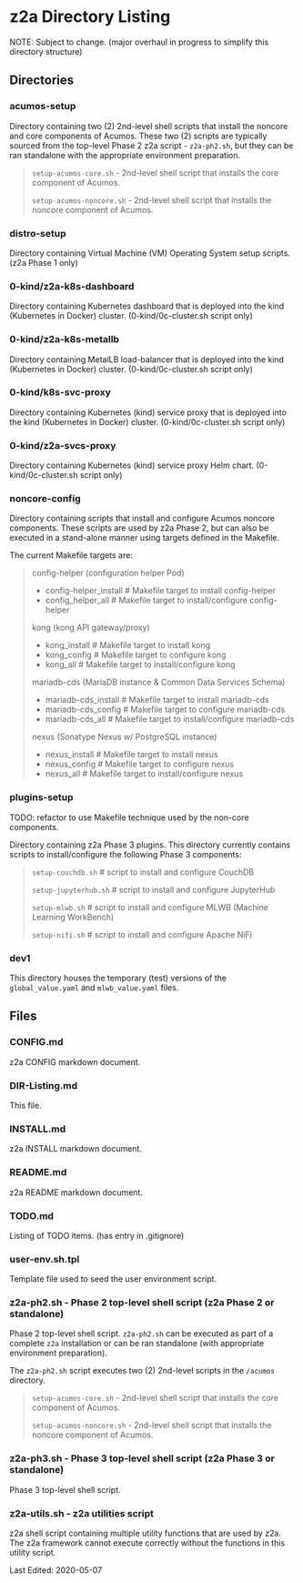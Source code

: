 # z2a Directory Listing

NOTE: Subject to change.  (major overhaul in progress to simplify this directory structure)

## Directories

### acumos-setup

Directory containing two (2) 2nd-level shell scripts that install the noncore and core components of Acumos.  These two (2) scripts are typically sourced from the top-level Phase 2 z2a script - `z2a-ph2.sh`, but they can be ran standalone with the appropriate environment preparation.

>`setup-acumos-core.sh` - 2nd-level shell script that installs the core component of Acumos.
>
>`setup-acumos-noncore.sh` - 2nd-level shell script that installs the noncore component of Acumos.

### distro-setup

Directory containing Virtual Machine (VM) Operating System setup scripts.  (z2a Phase 1 only)

### 0-kind/z2a-k8s-dashboard

Directory containing Kubernetes dashboard that is deployed into the kind (Kubernetes in Docker) cluster. (0-kind/0c-cluster.sh script only)

### 0-kind/z2a-k8s-metallb

Directory containing MetalLB load-balancer that is deployed into the kind (Kubernetes in Docker) cluster. (0-kind/0c-cluster.sh script only)

### 0-kind/k8s-svc-proxy

Directory containing Kubernetes (kind) service proxy that is deployed into the kind (Kubernetes in Docker) cluster. (0-kind/0c-cluster.sh script only)

### 0-kind/z2a-svcs-proxy

Directory containing Kubernetes (kind) service proxy Helm chart. (0-kind/0c-cluster.sh script only)

### noncore-config

Directory containing scripts that install and configure Acumos noncore components.   These scripts are used by z2a Phase 2, but can also be executed in a stand-alone manner using targets defined in the Makefile.

The current Makefile targets are:

>config-helper (configuration helper Pod)
>
>* config-helper_install    # Makefile target to install config-helper
>* config_helper_all        # Makefile target to install/configure config-helper
>
>kong (kong API gateway/proxy)
>
>* kong_install             # Makefile target to install kong
>* kong_config              # Makefile target to configure kong
>* kong_all                 # Makefile target to install/configure kong
>
>mariadb-cds (MariaDB instance & Common Data Services Schema)
>
>* mariadb-cds_install      # Makefile target to install mariadb-cds
>* mariadb-cds_config       # Makefile target to configure mariadb-cds
>* mariadb-cds_all          # Makefile target to install/configure mariadb-cds
>
>nexus (Sonatype Nexus w/ PostgreSQL instance)
>
>* nexus_install            # Makefile target to install nexus
>* nexus_config             # Makefile target to configure nexus
>* nexus_all                # Makefile target to install/configure nexus

### plugins-setup

TODO: refactor to use Makefile technique used by the non-core components.

Directory containing z2a Phase 3 plugins.   This directory currently contains scripts to install/configure the following Phase 3 components:

> `setup-couchdb.sh`          # script to install and configure CouchDB
>
> `setup-jupyterhub.sh`       # script to install and configure JupyterHub
>
> `setup-mlwb.sh`             # script to install and configure MLWB (Machine Learning WorkBench)
>
> `setup-nifi.sh`             # script to install and configure Apache NiFi

### dev1

This directory houses the temporary (test) versions of the `global_value.yaml` and `mlwb_value.yaml` files.

## Files

### CONFIG.md

z2a CONFIG markdown document.

### DIR-Listing.md

This file.

### INSTALL.md

z2a INSTALL markdown document.

### README.md

z2a README markdown document.

### TODO.md

Listing of TODO items.  (has entry in .gitignore)

### user-env.sh.tpl

Template file used to seed the user environment script.

### z2a-ph2.sh - Phase 2 top-level shell script (z2a Phase 2 or standalone)

Phase 2 top-level shell script.  `z2a-ph2.sh` can be executed as part of a complete `z2a` installation or can be ran standalone (with appropriate environment preparation).

The `z2a-ph2.sh` script executes two (2) 2nd-level scripts in the `/acumos` directory.

>`setup-acumos-core.sh` - 2nd-level shell script that installs the core component of Acumos.
>
>`setup-acumos-noncore.sh` - 2nd-level shell script that installs the noncore component of Acumos.

### z2a-ph3.sh - Phase 3 top-level shell script (z2a Phase 3 or standalone)

Phase 3 top-level shell script.

### z2a-utils.sh - z2a utilities script

z2a shell script containing multiple utility functions that are used by z2a.  The z2a framework cannot execute correctly without the functions in this utility script.

Last Edited: 2020-05-07
